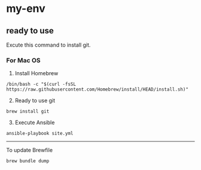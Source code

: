 # my-env
## ready to use
Excute this command to install git.
### For Mac OS
1. Install Homebrew
```
/bin/bash -c "$(curl -fsSL https://raw.githubusercontent.com/Homebrew/install/HEAD/install.sh)"
```
2. Ready to use git
```
brew install git
```

3. Execute Ansible
```
ansible-playbook site.yml
```

---
To update Brewfile 
```
brew bundle dump
```

